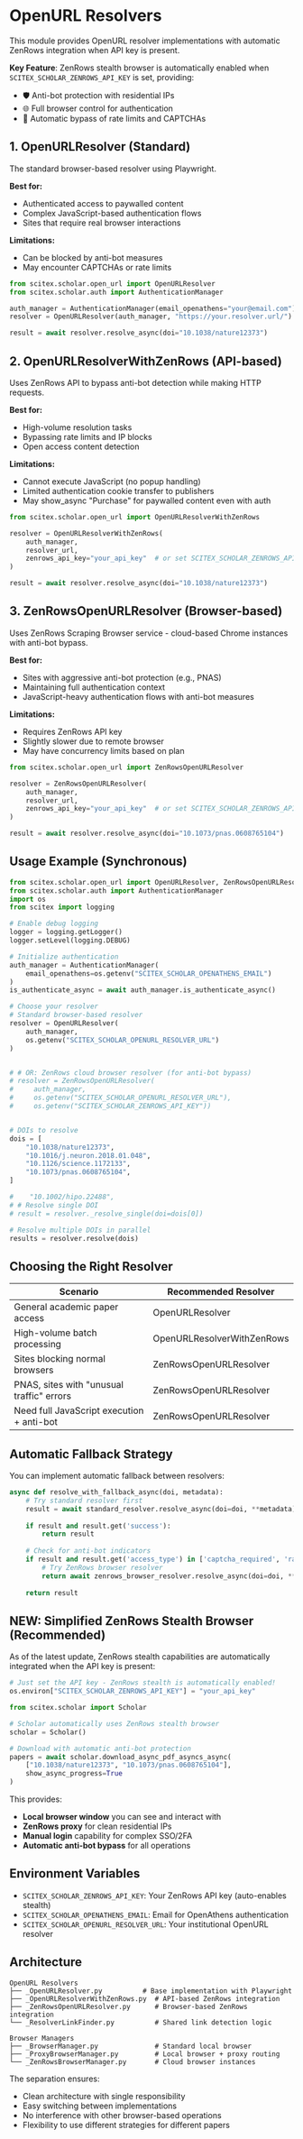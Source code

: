 <!-- ---
!-- Timestamp: 2025-08-03 00:51:52
!-- Author: ywatanabe
!-- File: /home/ywatanabe/proj/scitex_repo/src/scitex/scholar/open_url/README.md
!-- --- -->

# OpenURL Resolvers

This module provides OpenURL resolver implementations with automatic ZenRows integration when API key is present.

**Key Feature**: ZenRows stealth browser is automatically enabled when `SCITEX_SCHOLAR_ZENROWS_API_KEY` is set, providing:
- 🛡️ Anti-bot protection with residential IPs
- 🌐 Full browser control for authentication
- 🚀 Automatic bypass of rate limits and CAPTCHAs

## 1. OpenURLResolver (Standard)

The standard browser-based resolver using Playwright.

**Best for:**
- Authenticated access to paywalled content
- Complex JavaScript-based authentication flows
- Sites that require real browser interactions

**Limitations:**
- Can be blocked by anti-bot measures
- May encounter CAPTCHAs or rate limits

```python
from scitex.scholar.open_url import OpenURLResolver
from scitex.scholar.auth import AuthenticationManager

auth_manager = AuthenticationManager(email_openathens="your@email.com")
resolver = OpenURLResolver(auth_manager, "https://your.resolver.url/")

result = await resolver.resolve_async(doi="10.1038/nature12373")
```

## 2. OpenURLResolverWithZenRows (API-based)

Uses ZenRows API to bypass anti-bot detection while making HTTP requests.

**Best for:**
- High-volume resolution tasks
- Bypassing rate limits and IP blocks
- Open access content detection

**Limitations:**
- Cannot execute JavaScript (no popup handling)
- Limited authentication cookie transfer to publishers
- May show_async "Purchase" for paywalled content even with auth

```python
from scitex.scholar.open_url import OpenURLResolverWithZenRows

resolver = OpenURLResolverWithZenRows(
    auth_manager, 
    resolver_url,
    zenrows_api_key="your_api_key"  # or set SCITEX_SCHOLAR_ZENROWS_API_KEY
)

result = await resolver.resolve_async(doi="10.1038/nature12373")
```

## 3. ZenRowsOpenURLResolver (Browser-based)

Uses ZenRows Scraping Browser service - cloud-based Chrome instances with anti-bot bypass.

**Best for:**
- Sites with aggressive anti-bot protection (e.g., PNAS)
- Maintaining full authentication context
- JavaScript-heavy authentication flows with anti-bot measures

**Limitations:**
- Requires ZenRows API key
- Slightly slower due to remote browser
- May have concurrency limits based on plan

```python
from scitex.scholar.open_url import ZenRowsOpenURLResolver

resolver = ZenRowsOpenURLResolver(
    auth_manager,
    resolver_url,
    zenrows_api_key="your_api_key"  # or set SCITEX_SCHOLAR_ZENROWS_API_KEY
)

result = await resolver.resolve_async(doi="10.1073/pnas.0608765104")
```

## Usage Example (Synchronous)

```python
from scitex.scholar.open_url import OpenURLResolver, ZenRowsOpenURLResolver
from scitex.scholar.auth import AuthenticationManager
import os
from scitex import logging

# Enable debug logging
logger = logging.getLogger()
logger.setLevel(logging.DEBUG)

# Initialize authentication
auth_manager = AuthenticationManager(
    email_openathens=os.getenv("SCITEX_SCHOLAR_OPENATHENS_EMAIL")
)
is_authenticate_async = await auth_manager.is_authenticate_async()

# Choose your resolver
# Standard browser-based resolver
resolver = OpenURLResolver(
    auth_manager, 
    os.getenv("SCITEX_SCHOLAR_OPENURL_RESOLVER_URL")
)


# # OR: ZenRows cloud browser resolver (for anti-bot bypass)
# resolver = ZenRowsOpenURLResolver(
#     auth_manager, 
#     os.getenv("SCITEX_SCHOLAR_OPENURL_RESOLVER_URL"),
#     os.getenv("SCITEX_SCHOLAR_ZENROWS_API_KEY"))


# DOIs to resolve
dois = [
    "10.1038/nature12373",
    "10.1016/j.neuron.2018.01.048",
    "10.1126/science.1172133",
    "10.1073/pnas.0608765104",
]

#    "10.1002/hipo.22488",
# # Resolve single DOI
# result = resolver._resolve_single(doi=dois[0])

# Resolve multiple DOIs in parallel
results = resolver.resolve(dois)
```

## Choosing the Right Resolver

| Scenario | Recommended Resolver |
|----------|---------------------|
| General academic paper access | OpenURLResolver |
| High-volume batch processing | OpenURLResolverWithZenRows |
| Sites blocking normal browsers | ZenRowsOpenURLResolver |
| PNAS, sites with "unusual traffic" errors | ZenRowsOpenURLResolver |
| Need full JavaScript execution + anti-bot | ZenRowsOpenURLResolver |

## Automatic Fallback Strategy

You can implement automatic fallback between resolvers:

```python
async def resolve_with_fallback_async(doi, metadata):
    # Try standard resolver first
    result = await standard_resolver.resolve_async(doi=doi, **metadata)
    
    if result and result.get('success'):
        return result
    
    # Check for anti-bot indicators
    if result and result.get('access_type') in ['captcha_required', 'rate_limited']:
        # Try ZenRows browser resolver
        return await zenrows_browser_resolver.resolve_async(doi=doi, **metadata)
    
    return result
```

## NEW: Simplified ZenRows Stealth Browser (Recommended)

As of the latest update, ZenRows stealth capabilities are automatically integrated when the API key is present:

```python
# Just set the API key - ZenRows stealth is automatically enabled!
os.environ["SCITEX_SCHOLAR_ZENROWS_API_KEY"] = "your_api_key"

from scitex.scholar import Scholar

# Scholar automatically uses ZenRows stealth browser
scholar = Scholar()

# Download with automatic anti-bot protection
papers = await scholar.download_async_pdf_asyncs_async(
    ["10.1038/nature12373", "10.1073/pnas.0608765104"],
    show_async_progress=True
)
```

This provides:
- **Local browser window** you can see and interact with
- **ZenRows proxy** for clean residential IPs
- **Manual login** capability for complex SSO/2FA
- **Automatic anti-bot bypass** for all operations

## Environment Variables

- `SCITEX_SCHOLAR_ZENROWS_API_KEY`: Your ZenRows API key (auto-enables stealth)
- `SCITEX_SCHOLAR_OPENATHENS_EMAIL`: Email for OpenAthens authentication
- `SCITEX_SCHOLAR_OPENURL_RESOLVER_URL`: Your institutional OpenURL resolver

## Architecture

```
OpenURL Resolvers
├── _OpenURLResolver.py          # Base implementation with Playwright
├── _OpenURLResolverWithZenRows.py  # API-based ZenRows integration
├── _ZenRowsOpenURLResolver.py      # Browser-based ZenRows integration
└── _ResolverLinkFinder.py          # Shared link detection logic

Browser Managers
├── _BrowserManager.py              # Standard local browser
├── _ProxyBrowserManager.py         # Local browser + proxy routing
└── _ZenRowsBrowserManager.py       # Cloud browser instances
```

The separation ensures:
- Clean architecture with single responsibility
- Easy switching between implementations
- No interference with other browser-based operations
- Flexibility to use different strategies for different papers

<!-- EOF -->